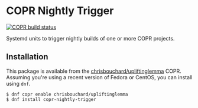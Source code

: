 # COPR Nightly Trigger

[![COPR build status][copr-status-image]][copr-nightly-trigger-package]

Systemd units to trigger nightly builds of one or more COPR projects.


## Installation

This package is available from the
[chrisbouchard/upliftinglemma][upliftinglemma-project] COPR. Assuming
you're using a recent version of Fedora or CentOS, you can install using `dnf`.

```console
$ dnf copr enable chrisbouchard/upliftinglemma
$ dnf install copr-nightly-trigger
```


[copr-nightly-trigger-package]: https://copr.fedorainfracloud.org/coprs/chrisbouchard/upliftinglemma/package/copr-nightly-trigger/
[copr-status-image]: https://copr.fedorainfracloud.org/coprs/chrisbouchard/upliftinglemma/package/copr-nightly-trigger/status_image/last_build.png
[upliftinglemma-project]: https://copr.fedorainfracloud.org/coprs/chrisbouchard/upliftinglemma

